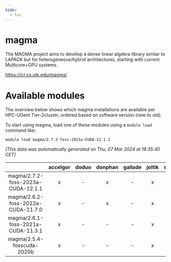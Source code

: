 ```yaml
---
hide:
  - toc
---
```


magma
=====


The MAGMA project aims to develop a dense linear algebra library similar to LAPACK but for heterogeneous/hybrid architectures, starting with current Multicore+GPU systems.

https://icl.cs.utk.edu/magma/
# Available modules


The overview below shows which magma installations are available per HPC-UGent Tier-2cluster, ordered based on software version (new to old).

To start using magma, load one of these modules using a `module load` command like:

```shell
module load magma/2.7.2-foss-2023a-CUDA-12.1.1
```

*(This data was automatically generated on Thu, 07 Mar 2024 at 18:35:40 CET)*  

| |accelgor|doduo|donphan|gallade|joltik|skitty|
| :---: | :---: | :---: | :---: | :---: | :---: | :---: |
|magma/2.7.2-foss-2023a-CUDA-12.1.1|x|-|x|-|x|-|
|magma/2.6.2-foss-2022a-CUDA-11.7.0|x|-|x|-|x|-|
|magma/2.6.1-foss-2021a-CUDA-11.3.1|x|-|-|-|x|-|
|magma/2.5.4-fosscuda-2020b|x|-|-|-|x|-|
